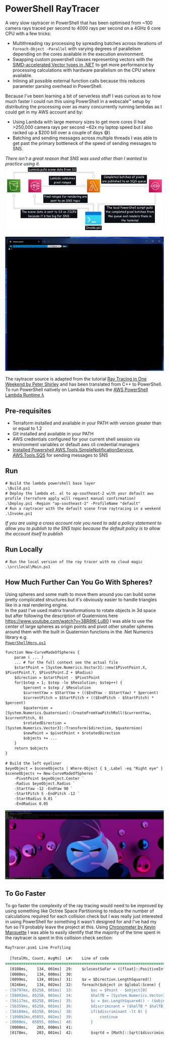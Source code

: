 # PowerShell RayTracer
A very slow raytracer in PowerShell that has been optimised from ~100 camera rays traced per second to 4000 rays per second on a 4GHz 6 core CPU with a few tricks:
 - Multithreading ray processing by spreading batches across iterations of `Foreach-Object -Parallel` with varying degrees of parallelism depending on the cores available in the execution environment.
 - Swapping custom powershell classes representing vectors with the [SIMD-accelerated Vector types in .NET](https://docs.microsoft.com/en-us/dotnet/standard/simd) to get more performance by processing calculations with hardware parallelism on the CPU where available.
 - Inlining all possible external function calls because this reduces parameter parsing overhead in PowerShell.

Because I've been learning a bit of serverless stuff I was curious as to how much faster I could run this using PowerShell in a webscale™ setup by distributing the processing over as many concurrently running lambdas as I could get in my AWS account and by:  
 - Using Lambda with large memory sizes to get more cores (I had >250,000 camera rays per second ~62x my laptop speed but I also racked up a $200 bill over a couple of days 😅)
 - Batching and sending messages across multiple threads I was able to get past the primary bottleneck of the speed of sending messages to SNS.

_There isn't a great reason that SNS was used other than I wanted to practice using it._  
![Crappy Diagram](/artifacts/diagram.png)  

![Crappy Render](/artifacts/render.gif)

The raytracer source is adapted from the tutorial [Ray Tracing in One Weekend by Peter Shirley](https://raytracing.github.io/books/RayTracingInOneWeekend.html) and has been translated from C++ to PowerShell.  
To run PowerShell natively on Lambda this uses the [AWS PowerShell Lambda Runtime λ](https://aws.amazon.com/blogs/compute/introducing-the-powershell-custom-runtime-for-aws-lambda/)

## Pre-requisites
 - Terraform installed and available in your PATH with version greater than or equal to 1.2
 - Git installed and available in your PATH
 - AWS credentials configured for your current shell session via environment variables or default aws cli credential managers
 - [Installed Powershell AWS.Tools.SimpleNotificationService, AWS.Tools.SQS](https://docs.aws.amazon.com/powershell/latest/userguide/pstools-getting-set-up-windows.html) for sending messages to SNS

## Run
```pwsh
# Build the lambda powershell base layer
.\Build.ps1
# Deploy the lambda et. al to ap-southeast-2 with your default aws profile (terraform apply will request manual confirmation)
.\Deploy.ps1 -Region "ap-southeast-2" -ProfileName "default"
# Run a raytracer with the default scene from raytracing in a weekend
.\Invoke.ps1
```
*If you are using a cross account role you need to add a policy statement to allow you to publish to the SNS topic because the default policy is to allow the account itself to publish*

## Run Locally
```pwsh
# Run the local version of the ray tracer with no cloud magic
.\src\local\Main.ps1
```

## How Much Further Can You Go With Spheres?

Using spheres and some math to move them around you can build some pretty complicated structures but it's obviously easier to handle triangles like in a real rendering engine.  
In the past I've used matrix transformations to rotate objects in 3d space but after following the description of Quaternions here https://www.youtube.com/watch?v=3BR8tK-LuB0 I was able to use the center of large spheres as origin points and pivot other smaller spheres around them with the built in Quaternion functions in the .Net Numerics library e.g.  
[`PowerShellHero.ps1`](src/scenes/PowerShellHero.ps1)
```pwsh
function New-CurveMadeOfSpheres {
    param ( ... )
    ... # for the full context see the actual file
    $startPoint = [System.Numerics.Vector3]::new($PivotPoint.X, $PivotPoint.Y, $PivotPoint.Z + $Radius)
    $direction = $startPoint - $PivotPoint
    for($step = 1; $step -le $Resolution; $step++) {
        $percent = $step / $Resolution
        $currentYaw = $StartYaw + (($EndYaw - $StartYaw) * $percent)
        $currentPitch = $StartPitch + (($EndPitch - $StartPitch) * $percent)
        $quaternion = [System.Numerics.Quaternion]::CreateFromYawPitchRoll($currentYaw, $currentPitch, 0)
        $rotatedDirection = [System.Numerics.Vector3]::Transform($direction, $quaternion)
        $newPoint = $pivotPoint + $rotatedDirection
        $objects += ...
    }
    return $objects
}

# Build the left eyeliner
$eyeObject = $sceneObjects | Where-Object { $_.Label -eq "Right eye" }
$sceneObjects += New-CurveMadeOfSpheres `
    -PivotPoint $eyeObject.Center `
    -Radius $eyeObject.Radius `
    -StartYaw -12 -EndYaw 90 `
    -StartPitch 5 -EndPitch -12 `
    -StartRadius 0.01 `
    -EndRadius 0.05
```

![Crappy Diagram](/artifacts/pwshhero.png)  

## To Go Faster
To go faster the complexity of the ray tracing would need to be improved by using something like Octree Space Partitioning to reduce the number of calculations required for each collision check but I was really just interested in using PowerShell for something it wasn't designed for and I've had my fun so I'll probably leave the project at this. Using [Chronometer by Kevin Marquette](https://github.com/KevinMarquette/Chronometer) I was able to easily identify that the majority of the time spent in the raytracer is spent in this collision check section:
```diff
RayTracer.psm1 Line Profiling

  [TotalMs, Count, AvgMs]  L#:    Line of code
=============================================================================================
  [0108ms,    134, 001ms]  29:    $closestSoFar = ([float]::PositiveInfinity)
  [0000ms,    134, 000ms]  30:
  [0099ms,    134, 001ms]  31:    $a = $Direction.LengthSquared()
  [0246ms,    134, 002ms]  32:    foreach($object in $global:Scene) {
- [56797ms, 65258, 001ms]  33:        $oc = $Point - $object[0]
- [56093ms, 65258, 001ms]  34:        $halfB = [System.Numerics.Vector3]::Dot($oc, $Direction)
- [56117ms, 65258, 001ms]  35:        $c = $oc.LengthSquared() - ($object[1] * $object[1])
- [56359ms, 65258, 001ms]  36:        $discriminant = ($halfB * $halfB) - ($a * $c)
- [56189ms, 65258, 001ms]  38:        if($discriminant -lt 0) {
- [109092ms,65055, 002ms]  39:            continue
- [0000ms,  65055, 000ms]  40:        }
  [0000ms,    203, 000ms]  41:
  [0178ms,    203, 001ms]  42:        $sqrtd = [Math]::Sqrt($discriminant)
```
